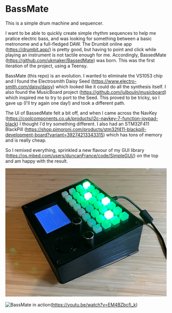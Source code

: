 # BassMate

This is a simple drum machine and sequencer.

I want to be able to quickly create simple rhythm sequences to help me pratice electric bass, and was looking for something between a basic metronome and a full-fledged DAW.
The Drumbit online app (https://drumbit.app/) is pretty good, but having to point and click while playing an instrument is not tactile enough for me.
Accordingly, BassedMate (https://github.com/ukmaker/BassedMate) was born. This was the first iteration of the project, using a Teensy.

BassMate (this repo) is an evolution. I wanted to eliminate the VS1053 chip and I found the Electrosmith Daisy Seed (https://www.electro-smith.com/daisy/daisy)
which looked like it could do all the synthesis itself. I also found the MusicBoard project (https://github.com/julbouln/musicboard) which inspired me
to try to port to the Seed. This proved to be tricky, so I gave up (I'll try again one day!) and took a different path.

The UI of BassedMate felt a bit off, and when I came across the NavKey (https://coolcomponents.co.uk/products/i2c-navkey-7-function-joypad-black)
I thought I'd try something different. I also had an STM32F411 BlackPill (https://shop.pimoroni.com/products/stm32f411-blackpill-development-board?variant=39274213343315)
which has tons of memory and is really cheap.

So I remixed everything, sprinkled a new flavour of my GUI library (https://os.mbed.com/users/duncanFrance/code/SimpleGUI/) on the top and am happy with the result.

![The Finished BassMate](https://raw.githubusercontent.com/ukmaker/BassMate/master/assets/SideView.JPG)

![BassMate in action](https://youtu.be/vi/EM4BZbcfi_k/0.jpg)(https://youtu.be/watch?v=EM4BZbcfi_k)
